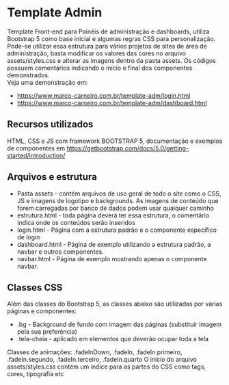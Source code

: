 # Template Admin
Template Front-end para Painéis de administração e dashboards, utiliza Bootstrap 5 como base inicial e algumas regras CSS para personalização. Pode-se utilizar essa estrutura para vários projetos de sites de área de administração, basta modificar os valores das cores no arquivo assets/styles.css e alterar as imagens dentro da pasta assets.
Os códigos possuem comentários indicando o início e final dos componentes demonstrados.  
Veja uma demonstração em:
-  https://www.marco-carneiro.com.br/template-adm/login.html
-  https://www.marco-carneiro.com.br/template-adm/dashboard.html

## Recursos utilizados
HTML, CSS e JS com framework BOOTSTRAP 5, documentação e exemplos de componentes em https://getbootstrap.com/docs/5.0/getting-started/introduction/

## Arquivos e estrutura
- Pasta assets  - contém arquivos de uso geral de todo o site como o CSS, JS e imagens de logotipo e backgrounds.  As imagens de conteúdo que forem carregadas por banco de dados podem usar qualquer caminho
- estrutura.html  - toda página deverá ter essa estrutura, o comentário indica onde os conteúdos serão inseridos
- login.html  - Página com a estrutura padrão e o componente específico de login
- dashboard.html - Página de exemplo utilizando a estrutura padrão, a navbar e outros componentes.
- navbar.html - Página de exemplo mostrando apenas o componente navbar.

## Classes CSS

Além das classes do Bootstrap 5, as classes abaixo são utilizadas por várias páginas e componentes:

- .bg   - Background de fundo com imagem das páginas (substituir imagem pela sua preferência)
- .tela-cheia   - aplicado em elementos que deverão ocupar toda a tela

Classes de animações:  .fadeInDown, .fadeIn, .fadeIn.primeiro, .fadeIn.segundo, .fadeIn.terceiro, .fadeIn.quarto
O início do arquivo assets/styles.css contém um índice para as partes do CSS como tags, cores, tipografia etc
